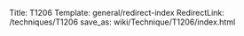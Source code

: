 Title: T1206
Template: general/redirect-index
RedirectLink: /techniques/T1206
save_as: wiki/Technique/T1206/index.html